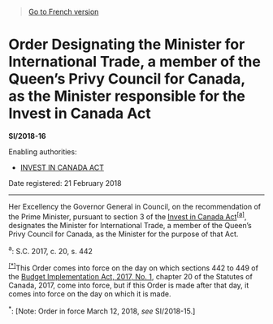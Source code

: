 > [Go to French version](/fr/Règlements/Textes%20réglementaires/2018/16.md)

# Order Designating the Minister for International Trade, a member of the Queen’s Privy Council for Canada, as the Minister responsible for the Invest in Canada Act

**SI/2018-16**

Enabling authorities: 
- [INVEST IN CANADA ACT](/en/Acts/Statutes%20of%20Canada/2017/c.%2020,%20s.%20442.md)

Date registered: 21 February 2018

----------

Her Excellency the Governor General in Council, on the recommendation of the Prime Minister, pursuant to section 3 of the [Invest in Canada Act](/en/Acts/Statutes%20of%20Canada/2017/c.%2020,%20s.%20442.md)<sup><a href='#fn_81000-3-XXXX-E_hq_20245'>[a]</a></sup>, designates the Minister for International Trade, a member of the Queen’s Privy Council for Canada, as the Minister for the purpose of that Act.

<a name='fn_81000-3-XXXX-E_hq_20245'><sup>a</sup></a>: S.C. 2017, c. 20, s. 442<br />

<sup><a href='#fn_IndA507_hq_21432'>[*]</a></sup>This Order comes into force on the day on which sections 442 to 449 of the [Budget Implementation Act, 2017, No. 1](/en/Acts/Statutes%20of%20Canada/2017/c.%2020.md), chapter 20 of the Statutes of Canada, 2017, come into force, but if this Order is made after that day, it comes into force on the day on which it is made.

<a name='fn_IndA507_hq_21432'><sup>*</sup></a>: [Note: Order in force March 12, 2018, *see* SI/2018-15.]<br />


